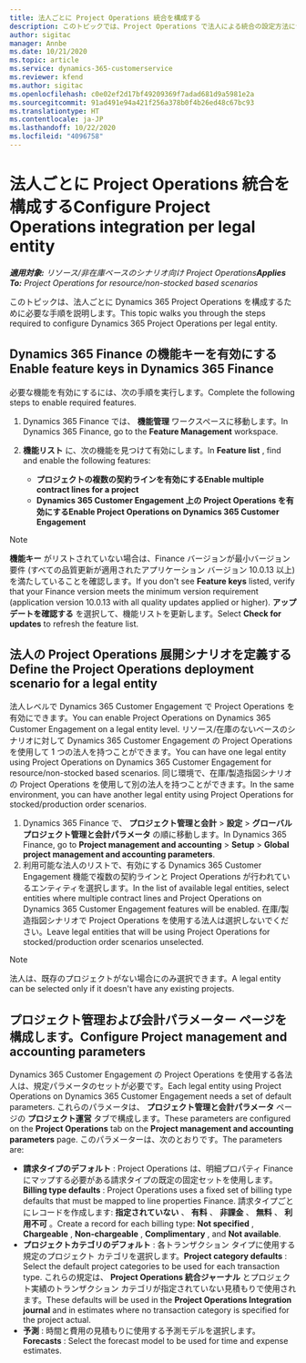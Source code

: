 ```yaml
---
title: 法人ごとに Project Operations 統合を構成する
description: このトピックでは、Project Operations で法人による統合の設定方法について説明します。
author: sigitac
manager: Annbe
ms.date: 10/21/2020
ms.topic: article
ms.service: dynamics-365-customerservice
ms.reviewer: kfend
ms.author: sigitac
ms.openlocfilehash: c0e02ef2d17bf49209369f7adad681d9a5981e2a
ms.sourcegitcommit: 91ad491e94a421f256a378b0f4b26ed48c67bc93
ms.translationtype: HT
ms.contentlocale: ja-JP
ms.lasthandoff: 10/22/2020
ms.locfileid: "4096758"
---
```

# <a name="configure-project-operations-integration-per-legal-entity"></a><span data-ttu-id="94ef8-103">法人ごとに Project Operations 統合を構成する</span><span class="sxs-lookup"><span data-stu-id="94ef8-103">Configure Project Operations integration per legal entity</span></span> 

<span data-ttu-id="94ef8-104">_**適用対象:** リソース/非在庫ベースのシナリオ向け Project Operations_</span><span class="sxs-lookup"><span data-stu-id="94ef8-104">_**Applies To:** Project Operations for resource/non-stocked based scenarios_</span></span>

<span data-ttu-id="94ef8-105">このトピックは、法人ごとに Dynamics 365 Project Operations を構成するために必要な手順を説明します。</span><span class="sxs-lookup"><span data-stu-id="94ef8-105">This topic walks you through the steps required to configure Dynamics 365 Project Operations per legal entity.</span></span>

## <a name="enable-feature-keys-in-dynamics-365-finance"></a><span data-ttu-id="94ef8-106">Dynamics 365 Finance の機能キーを有効にする</span><span class="sxs-lookup"><span data-stu-id="94ef8-106">Enable feature keys in Dynamics 365 Finance</span></span>

<span data-ttu-id="94ef8-107">必要な機能を有効にするには、次の手順を実行します。</span><span class="sxs-lookup"><span data-stu-id="94ef8-107">Complete the following steps to enable required features.</span></span>

1. <span data-ttu-id="94ef8-108">Dynamics 365 Finance では、 **機能管理** ワークスペースに移動します。</span><span class="sxs-lookup"><span data-stu-id="94ef8-108">In Dynamics 365 Finance, go to the **Feature Management** workspace.</span></span>
2. <span data-ttu-id="94ef8-109">**機能リスト** に、次の機能を見つけて有効にします。</span><span class="sxs-lookup"><span data-stu-id="94ef8-109">In **Feature list** , find and enable the following features:</span></span>
  
    - <span data-ttu-id="94ef8-110">**プロジェクトの複数の契約ラインを有効にする**</span><span class="sxs-lookup"><span data-stu-id="94ef8-110">**Enable multiple contract lines for a project**</span></span>
    - <span data-ttu-id="94ef8-111">**Dynamics 365 Customer Engagement 上の Project Operations を有効にする**</span><span class="sxs-lookup"><span data-stu-id="94ef8-111">**Enable Project Operations on Dynamics 365 Customer Engagement**</span></span>

> [!NOTE]
> <span data-ttu-id="94ef8-112">**機能キー** がリストされていない場合は、Finance バージョンが最小バージョン要件 (すべての品質更新が適用されたアプリケーション バージョン 10.0.13 以上) を満たしていることを確認します。</span><span class="sxs-lookup"><span data-stu-id="94ef8-112">If you don't see **Feature keys** listed, verify that your Finance version meets the minimum version requirement (application version 10.0.13 with all quality updates applied or higher).</span></span> <span data-ttu-id="94ef8-113">**アップデートを確認する** を選択して、機能リストを更新します。</span><span class="sxs-lookup"><span data-stu-id="94ef8-113">Select **Check for updates** to refresh the feature list.</span></span>

## <a name="define-the-project-operations-deployment-scenario-for-a-legal-entity"></a><span data-ttu-id="94ef8-114">法人の Project Operations 展開シナリオを定義する</span><span class="sxs-lookup"><span data-stu-id="94ef8-114">Define the Project Operations deployment scenario for a legal entity</span></span>

<span data-ttu-id="94ef8-115">法人レベルで Dynamics 365 Customer Engagement で Project Operations を有効にできます。</span><span class="sxs-lookup"><span data-stu-id="94ef8-115">You can enable Project Operations on Dynamics 365 Customer Engagement on a legal entity level.</span></span> <span data-ttu-id="94ef8-116">リソース/在庫のないベースのシナリオに対して Dynamics 365 Customer Engagement の Project Operations を使用して 1 つの法人を持つことができます。</span><span class="sxs-lookup"><span data-stu-id="94ef8-116">You can have one legal entity using Project Operations on Dynamics 365 Customer Engagement for resource/non-stocked based scenarios.</span></span> <span data-ttu-id="94ef8-117">同じ環境で、在庫/製造指図シナリオの Project Operations を使用して別の法人を持つことができます。</span><span class="sxs-lookup"><span data-stu-id="94ef8-117">In the same environment, you can have another legal entity using Project Operations for stocked/production order scenarios.</span></span>

1. <span data-ttu-id="94ef8-118">Dynamics 365 Finance で、 **プロジェクト管理と会計** > **設定** > **グローバル プロジェクト管理と会計パラメータ** の順に移動します。</span><span class="sxs-lookup"><span data-stu-id="94ef8-118">In Dynamics 365 Finance, go to **Project management and accounting** > **Setup** > **Global project management and accounting parameters**.</span></span>
2. <span data-ttu-id="94ef8-119">利用可能な法人のリストで、有効にする Dynamics 365 Customer Engagement 機能で複数の契約ラインと Project Operations が行われているエンティティを選択します。</span><span class="sxs-lookup"><span data-stu-id="94ef8-119">In the list of available legal entities, select entities where multiple contract lines and Project Operations on Dynamics 365 Customer Engagement features will be enabled.</span></span> <span data-ttu-id="94ef8-120">在庫/製造指図シナリオで Project Operations を使用する法人は選択しないでください。</span><span class="sxs-lookup"><span data-stu-id="94ef8-120">Leave legal entities that will be using Project Operations for stocked/production order scenarios unselected.</span></span>

> [!NOTE]
> <span data-ttu-id="94ef8-121">法人は、既存のプロジェクトがない場合にのみ選択できます。</span><span class="sxs-lookup"><span data-stu-id="94ef8-121">A legal entity can be selected only if it doesn't have any existing projects.</span></span>

## <a name="configure-project-management-and-accounting-parameters"></a><span data-ttu-id="94ef8-122">プロジェクト管理および会計パラメーター ページを構成します。</span><span class="sxs-lookup"><span data-stu-id="94ef8-122">Configure Project management and accounting parameters</span></span>

<span data-ttu-id="94ef8-123">Dynamics 365 Customer Engagement の Project Operations を使用する各法人は、規定パラメータのセットが必要です。</span><span class="sxs-lookup"><span data-stu-id="94ef8-123">Each legal entity using Project Operations on Dynamics 365 Customer Engagement needs a set of default parameters.</span></span> <span data-ttu-id="94ef8-124">これらのパラメータは、 **プロジェクト管理と会計パラメータ** ページの **プロジェクト運営** タブで構成します。</span><span class="sxs-lookup"><span data-stu-id="94ef8-124">These parameters are configured on the **Project Operations** tab on the **Project management and accounting parameters** page.</span></span> <span data-ttu-id="94ef8-125">このパラメーターは、次のとおりです。</span><span class="sxs-lookup"><span data-stu-id="94ef8-125">The parameters are:</span></span>

  - <span data-ttu-id="94ef8-126">**請求タイプのデフォルト** : Project Operations は、明細プロパティ Finance にマップする必要がある請求タイプの既定の固定セットを使用します。</span><span class="sxs-lookup"><span data-stu-id="94ef8-126">**Billing type defaults** : Project Operations uses a fixed set of billing type defaults that must be mapped to line properties Finance.</span></span> <span data-ttu-id="94ef8-127">請求タイプごとにレコードを作成します: **指定されていない** 、 **有料** 、 **非課金** 、 **無料** 、 **利用不可** 。</span><span class="sxs-lookup"><span data-stu-id="94ef8-127">Create a record for each billing type: **Not specified** , **Chargeable** , **Non-chargeable** , **Complimentary** , and **Not available**.</span></span>
  - <span data-ttu-id="94ef8-128">**プロジェクトカテゴリのデフォルト** : 各トランザクション タイプに使用する規定のプロジェクト カテゴリを選択します。</span><span class="sxs-lookup"><span data-stu-id="94ef8-128">**Project category defaults** : Select the default project categories to be used for each transaction type.</span></span> <span data-ttu-id="94ef8-129">これらの規定は、 **Project Operations 統合ジャーナル** とプロジェクト実績のトランザクション カテゴリが指定されていない見積もりで使用されます。</span><span class="sxs-lookup"><span data-stu-id="94ef8-129">These defaults will be used in the **Project Operations Integration journal** and in estimates where no transaction category is specified for the project actual.</span></span>
  - <span data-ttu-id="94ef8-130">**予測** : 時間と費用の見積もりに使用する予測モデルを選択します。</span><span class="sxs-lookup"><span data-stu-id="94ef8-130">**Forecasts** : Select the forecast model to be used for time and expense estimates.</span></span>

